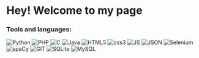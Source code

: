 <h1>Hey! Welcome to my page</h1>
<p>
  
 
  <h3>Tools and languages:</h3>
  <p>
    <img alt="Python" src="https://img.shields.io/badge/Python-3776AB?style=flat-square&logo=python&logoColor=white"/>
    <img alt="PHP" src="https://img.shields.io/badge/-PHP-777BB4?style=flat-square&logo=php&logoColor=white"/>
    <img alt="C" src="https://img.shields.io/badge/C-A8B9CC?style=flat-square&logo=c&logoColor=white" />
    <img alt="Java" src="https://img.shields.io/badge/Java-007396?style=flat-square&logo=java&logoColor=white" />
    <img alt="HTML5" src="https://img.shields.io/badge/HTML5-E34F26?style=flat-square&logo=html5&logoColor=white" />
    <img alt="css3" src="https://img.shields.io/badge/CSS-1572B6?style=flat-square&logo=css3&logoColor=white" />
    <img alt="JS" src="https://img.shields.io/badge/JS-F7DF1E?style=flat-square&logo=javascript&logoColor=white" />
    <img alt="JSON" src="https://img.shields.io/badge/JSON-000000?style=flat-square&logo=json&logoColor=white" />
    <img alt="Selenium" src="https://img.shields.io/badge/Selenium-43B02A?style=flat-square&logo=selenium&logoColor=white" />
    <img alt="spaCy" src="https://img.shields.io/badge/spaCy-09A3D5?style=flat-square&logo=spaCy&logoColor=white" />
    <img alt="GIT" src="https://img.shields.io/badge/GIT-F05032?style=flat-square&logo=git&logoColor=white" />
    <img alt="SQLite" src="https://img.shields.io/badge/SQLite-003B57?style=flat-square&logo=SQLite&logoColor=white" />
    <img alt="MySQL" src="https://img.shields.io/badge/MySQL-4479A1?style=flat-square&logo=MySQL&logoColor=white" />
  </p>
</p>
